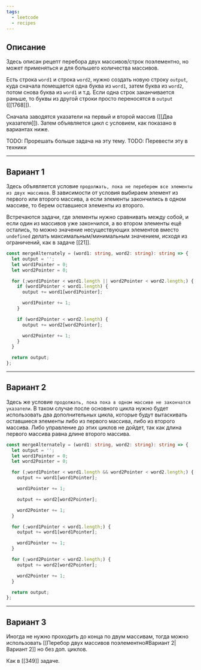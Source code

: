 ```yaml
---
tags:
  - leetcode
  - recipes
---
```

## Описание

Здесь описан рецепт перебора двух массивов/строк поэлементно, но может применяться и для большего количества массивов.

Есть строка `word1` и строка `word2`, нужно создать новую строку `output`, куда сначала помещается одна буква из `word1`, затем буква из `word2`, потом снова буква из `word1` и т.д. Если одна строк заканчивается раньше, то буквы из другой строки просто переносятся в `output` ([[1768]]).

Сначала заводятся указатели на первый и второй массив ([[Два указателя]]). Затем объявляется цикл с условием, как показано в вариантах ниже.

TODO: Прорешать больше задача на эту тему.
TODO: Перевести эту в техники

---
## Вариант 1

Здесь объявляется условие `продолжать, пока не переберем все элементы из двух массивов`. В зависимости от условия выбираем элемент из первого или второго массива, а если элементы закончились в одном массиве, то берем оставшиеся элементы из второго.

Встречаются задачи, где элементы нужно сравнивать между собой, и если один из массивов уже закончился, а во втором элементы ещё остались, то можно значение несуществующих элементов вместо `undefined` делать максимальным/минимальным значением, исходя из ограничений, как в задаче [[21]].

```typescript
const mergeAlternately = (word1: string, word2: string): string => {
  let output = '';
  let word1Pointer = 0;
  let word2Pointer = 0;

  for (;word1Pointer < word1.length || word2Pointer < word2.length;) {
    if (word1Pointer < word1.length) {
      output += word1[word1Pointer];

      word1Pointer += 1;
    }

    if (word2Pointer < word2.length) {
      output += word2[word2Pointer];

      word2Pointer += 1;
    }
  }

  return output;
};
```

---
## Вариант 2

Здесь же условие `продолжать, пока пока в одном массиве не закончатся указатели`. В таком случае после основного цикла нужно будет использовать два дополнительных цикла, которые будут вытаскивать оставшиеся элементы либо из первого массива, либо из второго массива. Либо управление до этих циклов не дойдет, так как длина первого массива равна длине второго массива.

```typescript
const mergeAlternately = (word1: string, word2: string): string => {
  let output = '';
  let word1Pointer = 0;
  let word2Pointer = 0;

  for (;word1Pointer < word1.length && word2Pointer < word2.length;) {
    output += word1[word1Pointer];

    word1Pointer += 1;

    output += word2[word2Pointer];

    word2Pointer += 1;
  }

  for (;word1Pointer < word1.length;) {
    output += word1[word1Pointer];

    word1Pointer += 1;
  }

  for (;word2Pointer < word2.length;) {
    output += word2[word2Pointer];

    word2Pointer += 1;
  }

  return output;
};
```

---
## Вариант 3

Иногда не нужно проходить до конца по двум массивам, тогда можно использовать [[Перебор двух массивов поэлементно#Вариант 2|Вариант 2]] но без доп. циклов.

Как в [[349]] задаче.

